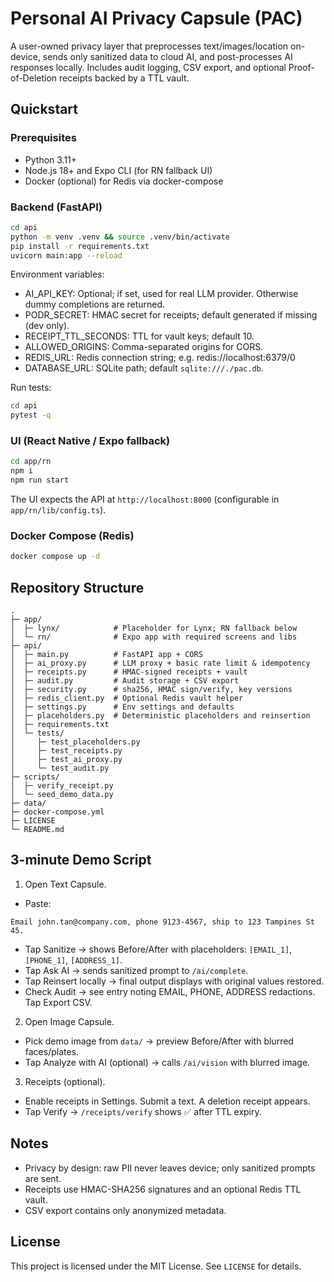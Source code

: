 # Personal AI Privacy Capsule (PAC)

A user-owned privacy layer that preprocesses text/images/location on-device, sends only sanitized data to cloud AI, and post-processes AI responses locally. Includes audit logging, CSV export, and optional Proof-of-Deletion receipts backed by a TTL vault.

## Quickstart

### Prerequisites
- Python 3.11+
- Node.js 18+ and Expo CLI (for RN fallback UI)
- Docker (optional) for Redis via docker-compose

### Backend (FastAPI)

```bash
cd api
python -m venv .venv && source .venv/bin/activate
pip install -r requirements.txt
uvicorn main:app --reload
```

Environment variables:
- AI_API_KEY: Optional; if set, used for real LLM provider. Otherwise dummy completions are returned.
- PODR_SECRET: HMAC secret for receipts; default generated if missing (dev only).
- RECEIPT_TTL_SECONDS: TTL for vault keys; default 10.
- ALLOWED_ORIGINS: Comma-separated origins for CORS.
- REDIS_URL: Redis connection string; e.g. redis://localhost:6379/0
- DATABASE_URL: SQLite path; default `sqlite:///./pac.db`.

Run tests:
```bash
cd api
pytest -q
```

### UI (React Native / Expo fallback)

```bash
cd app/rn
npm i
npm run start
```

The UI expects the API at `http://localhost:8000` (configurable in `app/rn/lib/config.ts`).

### Docker Compose (Redis)

```bash
docker compose up -d
```

## Repository Structure

```
.
├─ app/
│  ├─ lynx/            # Placeholder for Lynx; RN fallback below
│  └─ rn/              # Expo app with required screens and libs
├─ api/
│  ├─ main.py          # FastAPI app + CORS
│  ├─ ai_proxy.py      # LLM proxy + basic rate limit & idempotency
│  ├─ receipts.py      # HMAC-signed receipts + vault
│  ├─ audit.py         # Audit storage + CSV export
│  ├─ security.py      # sha256, HMAC sign/verify, key versions
│  ├─ redis_client.py  # Optional Redis vault helper
│  ├─ settings.py      # Env settings and defaults
│  ├─ placeholders.py  # Deterministic placeholders and reinsertion
│  ├─ requirements.txt
│  └─ tests/
│     ├─ test_placeholders.py
│     ├─ test_receipts.py
│     ├─ test_ai_proxy.py
│     └─ test_audit.py
├─ scripts/
│  ├─ verify_receipt.py
│  └─ seed_demo_data.py
├─ data/
├─ docker-compose.yml
├─ LICENSE
└─ README.md
```

## 3-minute Demo Script

1) Open Text Capsule.
- Paste:
```
Email john.tan@company.com, phone 9123-4567, ship to 123 Tampines St 45.
```
- Tap Sanitize → shows Before/After with placeholders: `[EMAIL_1]`, `[PHONE_1]`, `[ADDRESS_1]`.
- Tap Ask AI → sends sanitized prompt to `/ai/complete`.
- Tap Reinsert locally → final output displays with original values restored.
- Check Audit → see entry noting EMAIL, PHONE, ADDRESS redactions. Tap Export CSV.

2) Open Image Capsule.
- Pick demo image from `data/` → preview Before/After with blurred faces/plates.
- Tap Analyze with AI (optional) → calls `/ai/vision` with blurred image.

3) Receipts (optional).
- Enable receipts in Settings. Submit a text. A deletion receipt appears.
- Tap Verify → `/receipts/verify` shows ✅ after TTL expiry.

## Notes
- Privacy by design: raw PII never leaves device; only sanitized prompts are sent.
- Receipts use HMAC-SHA256 signatures and an optional Redis TTL vault.
- CSV export contains only anonymized metadata.

## License
This project is licensed under the MIT License. See `LICENSE` for details.
